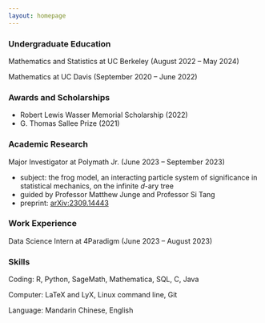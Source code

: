 ```yaml
---
layout: homepage
---
```


### Undergraduate Education
Mathematics and Statistics at UC Berkeley (August 2022 – May 2024)

Mathematics at UC Davis (September 2020 – June 2022)

### Awards and Scholarships
- Robert Lewis Wasser Memorial Scholarship (2022)
- G. Thomas Sallee Prize (2021)

### Academic Research
Major Investigator at Polymath Jr. (June 2023 – September 2023)

- subject: the frog model, an interacting particle system of significance in statistical mechanics, on the infinite $d$-ary tree
- guided by Professor Matthew Junge and Professor Si Tang
- preprint: [arXiv:2309.14443](https://arxiv.org/abs/2309.14443)

### Work Experience
Data Science Intern at 4Paradigm (June 2023 – August 2023)

### Skills
Coding: R, Python, SageMath, Mathematica, SQL, C, Java

Computer: LaTeX and LyX, Linux command line, Git

Language: Mandarin Chinese, English
